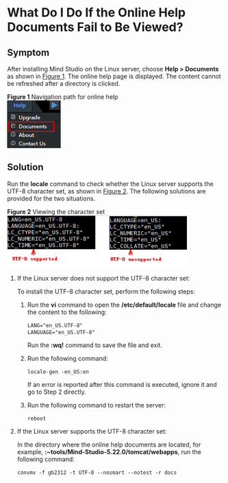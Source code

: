 # What Do I Do If the Online Help Documents Fail to Be Viewed?<a name="EN-US_TOPIC_0196221398"></a>

## Symptom<a name="en-us_topic_0160789083_section122882019289"></a>

After installing  Mind Studio  on the Linux server, choose  **Help \> Documents**  as shown in  [Figure 1](#en-us_topic_0160789083_fig7405173719218). The online help page is displayed. The content cannot be refreshed after a directory is clicked.

**Figure  1**  Navigation path for online help<a name="en-us_topic_0160789083_fig7405173719218"></a>  
![](figures/navigation-path-for-online-help.png "navigation-path-for-online-help")

## Solution<a name="en-us_topic_0160789083_section14679193632817"></a>

Run the  **locale**  command to check whether the Linux server supports the UTF-8 character set, as shown in  [Figure 2](#en-us_topic_0160789083_fig7981820122910). The following solutions are provided for the two situations.

**Figure  2**  Viewing the character set<a name="en-us_topic_0160789083_fig7981820122910"></a>  
![](figures/viewing-the-character-set.png "viewing-the-character-set")

1.  If the Linux server does not support the UTF-8 character set:

    To install the UTF-8 character set, perform the following steps:

    1.  Run the  **vi**  command to open the  **/etc/default/locale**  file and change the content to the following:

        ```
        LANG="en_US.UTF-8"
        LANGUAGE="en_US.UTF-8"
        ```

        Run the  **:wq!**  command to save the file and exit.

    2.  Run the following command:

        ```
        locale-gen -en_US:en
        ```

        If an error is reported after this command is executed, ignore it and go to Step 2 directly.

    3.  Run the following command to restart the server:

        ```
        reboot
        ```

2.  If the Linux server supports the UTF-8 character set:

    In the directory where the online help documents are located, for example,  **:\~tools/Mind-Studio-5.22.0/tomcat/webapps**, run the following command:

    ```
    convmv -f gb2312 -t UTF-8 --nosmart --notest -r docs
    ```


